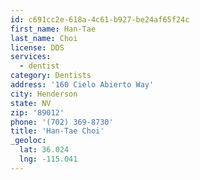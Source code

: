 ```yaml
---
id: c691cc2e-618a-4c61-b927-be24af65f24c
first_name: Han-Tae
last_name: Choi
license: DDS
services:
  - dentist
category: Dentists
address: '160 Cielo Abierto Way'
city: Henderson
state: NV
zip: '89012'
phone: '(702) 369-8730'
title: 'Han-Tae Choi'
_geoloc:
  lat: 36.024
  lng: -115.041
---
```

